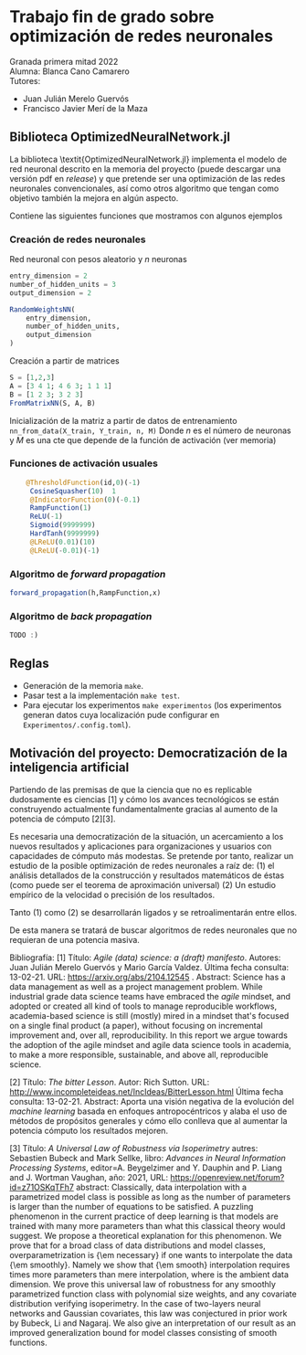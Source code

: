 # Trabajo fin de grado sobre optimización de redes neuronales  

Granada primera mitad 2022  
Alumna: Blanca Cano Camarero  
Tutores:  

- Juan Julián Merelo Guervós
- Francisco Javier Merí de la Maza

## Biblioteca OptimizedNeuralNetwork.jl 

La biblioteca \textit{OptimizedNeuralNetwork.jl} implementa el modelo de red neuronal descrito en la memoria del proyecto (puede descargar una versión pdf en *release*)
y que pretende ser una optimización de las redes neuronales convencionales,
así como otros algoritmo que tengan como objetivo también la mejora en algún aspecto.

Contiene las siguientes funciones que mostramos con algunos ejemplos

### Creación de redes neuronales  

Red neuronal con pesos aleatorio y $n$ neuronas

``` Julia
entry_dimension = 2
number_of_hidden_units = 3
output_dimension = 2

RandomWeightsNN(
    entry_dimension,
    number_of_hidden_units,
    output_dimension
)
```

Creación a partir de matrices

```Julia
S = [1,2,3] 
A = [3 4 1; 4 6 3; 1 1 1]
B = [1 2 3; 3 2 3]
FromMatrixNN(S, A, B)
```

Inicialización de la matriz a partir de datos de entrenamiento
`nn_from_data(X_train, Y_train, n, M)`
Donde $n$ es el número de neuronas y $M$ es una cte que depende de la función de activación
(ver memoria)

### Funciones de activación usuales  

``` Julia
    @ThresholdFunction(id,0)(-1) 
     CosineSquasher(10)  1 
     @IndicatorFunction(0)(-0.1) 
     RampFunction(1)
     ReLU(-1) 
     Sigmoid(9999999)    
     HardTanh(9999999) 
     @LReLU(0.01)(10)
     @LReLU(-0.01)(-1)  
```

### Algoritmo de *forward propagation*

``` Julia
forward_propagation(h,RampFunction,x)
```

### Algoritmo de *back propagation*

``` Julia
TODO :)
```

## Reglas 

- Generación de la memoria `make`.
- Pasar test a la implementación `make test`.
- Para ejecutar los experimentos `make experimentos` (los experimentos generan datos cuya localización pude configurar en `Experimentos/.config.toml`). 

## Motivación del proyecto: Democratización de la inteligencia artificial

Partiendo de las premisas de que la ciencia que no es replicable dudosamente es ciencias [1] y
cómo los avances tecnológicos se están construyendo actualmente fundamentalmente gracias al aumento de la potencia de cómputo [2][3].

Es necesaria una democratización de la situación, un acercamiento a los nuevos resultados y aplicaciones
para organizaciones y usuarios con capacidades de cómputo más modestas.
Se pretende por tanto, realizar un estudio de la posible optimización de redes neuronales a raíz de: (1) el análisis detallados de la construcción y resultados matemáticos de éstas (como puede ser el teorema de aproximación universal) (2) Un estudio empírico de la velocidad o precisión de los resultados.  

Tanto (1) como (2) se desarrollarán ligados y se retroalimentarán entre ellos.

De esta manera se tratará de buscar algoritmos de redes neuronales que no requieran de una potencia masiva.

Bibliografía:
[1] Título: *Agile (data) science: a (draft) manifesto*. Autores: Juan Julián Merelo Guervós y  Mario García Valdez.
Última fecha consulta: 13-02-21. URL: <https://arxiv.org/abs/2104.12545> . Abstract: Science has a data management as well as a project management problem. While industrial grade data science teams have embraced the *agile* mindset, and adopted or created all kind of tools to manage reproducible workflows, academia-based science is still (mostly) mired in a mindset that's focused on a single final product (a paper), without focusing on incremental improvement and, over all, reproducibility. In this report we argue towards the adoption of the agile mindset and agile data science tools in academia, to make a more responsible, sustainable, and above all, reproducible science.

[2] Título: *The bitter Lesson*. Autor: Rich Sutton. URL:  <http://www.incompleteideas.net/IncIdeas/BitterLesson.html>
Última fecha consulta: 13-02-21. Abstract: Aporta una visión negativa de la evolución del *machine learning* basada en enfoques antropocéntricos
y alaba el uso de métodos de propósitos generales  y cómo ello conlleva que al aumentar la potencia cómputo los resultados mejoren.

[3] Título: *A Universal Law of Robustness via Isoperimetry*
autres: Sebastien Bubeck and Mark Sellke,
libro: *Advances in Neural Information Processing Systems*,
editor=A. Beygelzimer and Y. Dauphin and P. Liang and J. Wortman Vaughan,
año: 2021,
URL: <https://openreview.net/forum?id=z71OSKqTFh7>
abstract: Classically, data interpolation with a parametrized model class is possible as long as the number of parameters is larger than the number of equations to be satisfied. A puzzling phenomenon in the current practice of deep learning is that models are trained with many more parameters than what this classical theory would suggest. We propose a theoretical explanation for this phenomenon. We prove that for a broad class of data distributions and model classes, overparametrization is {\em necessary} if one wants to interpolate the data {\em smoothly}. Namely we show that {\em smooth} interpolation requires
 times more parameters than mere interpolation, where
 is the ambient data dimension. We prove this universal law of robustness for any smoothly parametrized function class with polynomial size weights, and any covariate distribution verifying isoperimetry. In the case of two-layers neural networks and Gaussian covariates, this law was conjectured in prior work by Bubeck, Li and Nagaraj. We also give an interpretation of our result as an improved generalization bound for model classes consisting of smooth functions.
